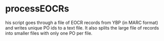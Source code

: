 # processEOCRs
his script goes through a file of EOCR records from YBP (in MARC format) and writes unique PO ids to a text file. It also splits the large file of records into smaller files with only one PO per file.
